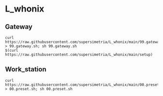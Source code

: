 # L_whonix
## Gateway
```
curl https://raw.githubusercontent.com/supersimetria/L_whonix/main/99.gateway.sh > 99.gateway.sh; sh 99.gateway.sh
$(curl https://raw.githubusercontent.com/supersimetria/L_whonix/main/setup)
```
## Work_station
```
curl https://raw.githubusercontent.com/supersimetria/L_whonix/main/00.preset.sh > 00.preset.sh; sh 00.preset.sh
```
